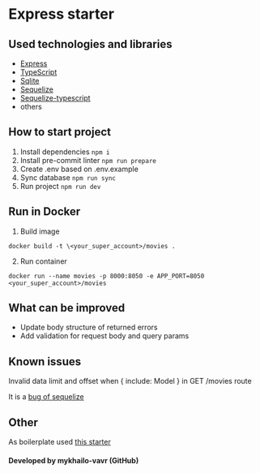 # Express starter

## Used technologies and libraries

- [Express](https://expressjs.com/)
- [TypeScript](https://www.typescriptlang.org/)
- [Sqlite](https://www.sqlite.org/index.html)
- [Sequelize](https://sequelize.org/)
- [Sequelize-typescript](https://www.npmjs.com/package/sequelize-typescript)
- others

## How to start project

1. Install dependencies
   `npm i`
2. Install pre-commit linter
   `npm run prepare`
3. Create .env based on .env.example
4. Sync database
   `npm run sync`
5. Run project
   `npm run dev`

## Run in Docker

1. Build image

`docker build -t \<your_super_account>/movies .`

2. Run container

`docker run --name movies -p 8000:8050 -e APP_PORT=8050
<your_super_account>/movies`

## What can be improved

- Update body structure of returned errors
- Add validation for request body and query params

## Known issues

Invalid data limit and offset when { include: Model } in GET /movies route

It is a [bug of sequelize](https://github.com/sequelize/sequelize/issues/14463)

## Other

As boilerplate used [this starter](https://github.com/mykhailo-vavr/express-starter)

#### Developed by mykhailo-vavr (GitHub)
